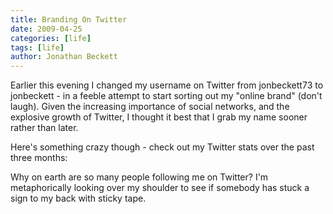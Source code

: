```yaml
---
title: Branding On Twitter
date: 2009-04-25
categories: [life]
tags: [life]
author: Jonathan Beckett
---
```


Earlier this evening I changed my username on Twitter from jonbeckett73 to jonbeckett - in a feeble attempt to start sorting out my "online brand" (don't laugh). Given the increasing importance of social networks, and the explosive growth of Twitter, I thought it best that I grab my name sooner rather than later.

Here's something crazy though - check out my Twitter stats over the past three months:

Why on earth are so many people following me on Twitter? I'm metaphorically looking over my shoulder to see if somebody has stuck a sign to my back with sticky tape.